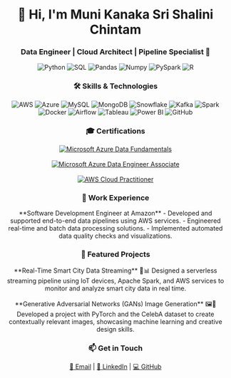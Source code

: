 <h1 align="center">👋 Hi, I'm Muni Kanaka Sri Shalini Chintam</h1> <h3 align="center">Data Engineer | Cloud Architect | Pipeline Specialist 🚀</h3> <p align="center"> <img src="https://img.shields.io/badge/-Python-3776AB?style=flat&logo=python&logoColor=white" alt="Python"/> <img src="https://img.shields.io/badge/-SQL-003B57?style=flat&logo=sql&logoColor=white" alt="SQL"/> <img src="https://img.shields.io/badge/-Pandas-150458?style=flat&logo=pandas&logoColor=white" alt="Pandas"/> <img src="https://img.shields.io/badge/-Numpy-013243?style=flat&logo=numpy&logoColor=white" alt="Numpy"/> <img src="https://img.shields.io/badge/-PySpark-E25A1C?style=flat&logo=apache-spark&logoColor=white" alt="PySpark"/> <img src="https://img.shields.io/badge/-R-276DC3?style=flat&logo=r&logoColor=white" alt="R"/> </p> <h3 align="center">🛠️ Skills & Technologies</h3> <p align="center"> <img src="https://img.shields.io/badge/-AWS-232F3E?style=flat&logo=amazon-aws&logoColor=white" alt="AWS"/> <img src="https://img.shields.io/badge/-Azure-0078D4?style=flat&logo=microsoft-azure&logoColor=white" alt="Azure"/> <img src="https://img.shields.io/badge/-MySQL-4479A1?style=flat&logo=mysql&logoColor=white" alt="MySQL"/> <img src="https://img.shields.io/badge/-MongoDB-47A248?style=flat&logo=mongodb&logoColor=white" alt="MongoDB"/> <img src="https://img.shields.io/badge/-Snowflake-4A154B?style=flat&logo=snowflake&logoColor=white" alt="Snowflake"/> <img src="https://img.shields.io/badge/-Kafka-231F20?style=flat&logo=apache-kafka&logoColor=white" alt="Kafka"/> <img src="https://img.shields.io/badge/-Spark-E25A1C?style=flat&logo=apache-spark&logoColor=white" alt="Spark"/> <img src="https://img.shields.io/badge/-Docker-2496ED?style=flat&logo=docker&logoColor=white" alt="Docker"/> <img src="https://img.shields.io/badge/-Airflow-017B92?style=flat&logo=apache-airflow&logoColor=white" alt="Airflow"/> <img src="https://img.shields.io/badge/-Tableau-E97627?style=flat&logo=tableau&logoColor=white" alt="Tableau"/> <img src="https://img.shields.io/badge/-Power%20BI-ED5B0F?style=flat&logo=powerbi&logoColor=white" alt="Power BI"/> <img src="https://img.shields.io/badge/-GitHub-181717?style=flat&logo=github&logoColor=white" alt="GitHub"/> </p> <h3 align="center">🎓 Certifications</h3> <p align="center"> <a href="https://learn.microsoft.com/en-us/certifications/data-fundamentals/" target="_blank"> <img src="https://img.shields.io/badge/-Microsoft%20Azure%20Data%20Fundamentals-0078D4?style=flat&logo=microsoft-azure&logoColor=white" alt="Microsoft Azure Data Fundamentals"/> </a> <br/><br/> <a href="https://learn.microsoft.com/en-us/certifications/azure-data-engineer/" target="_blank"> <img src="https://img.shields.io/badge/-Microsoft%20Azure%20Data%20Engineer%20Associate-0078D4?style=flat&logo=microsoft-azure&logoColor=white" alt="Microsoft Azure Data Engineer Associate"/> </a> <br/><br/> <a href="https://aws.amazon.com/certification/certified-cloud-practitioner/" target="_blank"> <img src="https://img.shields.io/badge/-AWS%20Cloud%20Practitioner-232F3E?style=flat&logo=amazon-aws&logoColor=white" alt="AWS Cloud Practitioner"/> </a> </p> <h3 align="center">💼 Work Experience</h3> <p align="center"> **Software Development Engineer at Amazon** - Developed and supported end-to-end data pipelines using AWS services. - Engineered real-time and batch data processing solutions. - Implemented automated data quality checks and visualizations. </p> <h3 align="center">🚀 Featured Projects</h3> <p align="center"> **Real-Time Smart City Data Streaming** 🌆📊 Designed a serverless streaming pipeline using IoT devices, Apache Spark, and AWS services to monitor and analyze smart city data in real time. <br/><br/> **Generative Adversarial Networks (GANs) Image Generation** 🖼️🤖 Developed a project with PyTorch and the CelebA dataset to create contextually relevant images, showcasing machine learning and creative design skills. </p> <h3 align="center">📫 Get in Touch</h3> <p align="center"> <a href="mailto:kanakasri06@gmail.com" target="_blank">📧 Email</a> | <a href="https://linkedin.com/in/sri-shalini-chintam" target="_blank">🔗 LinkedIn</a> | <a href="https://github.com/shakti963" target="_blank">💻 GitHub</a> </p>
